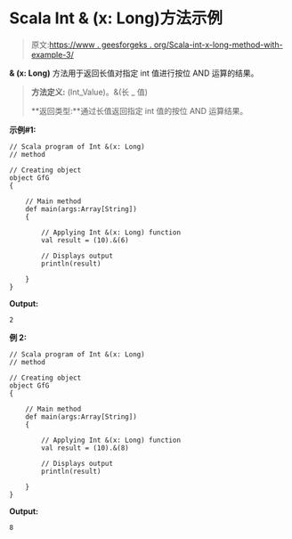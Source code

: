 # Scala Int & (x: Long)方法示例

> 原文:[https://www . geesforgeks . org/Scala-int-x-long-method-with-example-3/](https://www.geeksforgeeks.org/scala-int-x-long-method-with-example-3/)

**& (x: Long)** 方法用于返回长值对指定 int 值进行按位 AND 运算的结果。

> **方法定义:** (Int_Value)。&(长 _ 值)
> 
> **返回类型:**通过长值返回指定 int 值的按位 AND 运算结果。

**示例#1:**

```
// Scala program of Int &(x: Long)
// method

// Creating object
object GfG
{ 

    // Main method
    def main(args:Array[String])
    {

        // Applying Int &(x: Long) function
        val result = (10).&(6)

        // Displays output
        println(result)

    }
} 
```

**Output:**

```
2

```

**例 2:**

```
// Scala program of Int &(x: Long)
// method

// Creating object
object GfG
{ 

    // Main method
    def main(args:Array[String])
    {

        // Applying Int &(x: Long) function
        val result = (10).&(8)

        // Displays output
        println(result)

    }
} 
```

**Output:**

```
8

```